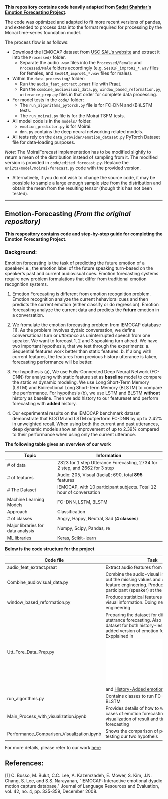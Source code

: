 **This repository contains code heavily adapted from [Sadat Shahriar's Emotion Forecasting Project](https://github.com/sadat1971/Emotion-Forecasting).**

The code was optimized and adapted to fit more recent versions of pandas, and extended to process data into the format required for processing by the Moirai time-series foundation model. 

The process flow is as follows:
- Download the IEMOCAP dataset from [USC SAIL's website](https://sail.usc.edu/iemocap/iemocap_release.htm) and extract it into the `Processed/` folder. 
  - Separate the audio `.wav` files into the `Processed/Female` and `Processed/Male` folders accordingly (e.g. `Ses01F_impro01_*.wav` files for females, and `Ses01M_impro01_*.wav` files for males).
- Within the `data_processing/` folder:
  - Run the `audio_feat_extract.praat` file with [Praat](https://www.fon.hum.uva.nl/praat/).
  - Run the `combine_audiovisual_data.py`, `window_based_reformation.py`, `utterance_prep.py` files in that order for complete data processing.
- For model tests in the `code/` folder:
  - The `run_algorithms_pytorch.py` file is for FC-DNN and (Bi)LSTM tests.
  - The `run_moirai.py` file is for the Moirai TSFM tests.
- All model code is in the `models/` folder.
  - `emotion_predictor.py` is for Moirai.
  - `dnn.py` contains the deep neural networking related models.
- All tests rely on the `data_provider/emotion_dataset.py` PyTorch Dataset file for data-loading purposes.

*Note:* The MoiraiForecast implementation has to be modified slightly to return a mean of the distribution instead of sampling from it. 
The modified version is provided in `code/edited_forecast.py`. Replace the `uni2ts/model/moirai/forecast.py` code with the provided version. 
- Alternatively, if you do not wish to change the source code, it may be possible to sample a large enough sample size from the distribution and obtain the mean from the resulting tensor (though this has not been tested). 

---
## Emotion-Forecasting *(From the original repository)*

**This respository contains code and step-by-step guide for completing the Emotion Forecasting Project.**
### Background:
Emotion forecasting is the task of predicting the future emotion of a speaker-i.e., the emotion label of the future speaking turn-based on the speaker's past and current audiovisual cues. Emotion forecasting systems require new problem formulations that differ from traditional emotion recognition systems.

1. Emotion Forecasting is different from emotion recognition problem. Emotion recognition analyze the current hehavioral cues and then predicts the current emotion (either classify or do regression). Emotion forecasting analyze the current data and predicts the __future__ emotion in a conversation. 
2. We fromulate the emotion forecasting problem from IEMOCAP database [1]. As the problem involves dydaic conversation, we define conversational turn or *utterance* as uninterrupted speech from one speaker. We want to forecast 1, 2 and 3 speaking turn ahead. 
We have two important hypothesis, that we test through the experiments: 
a. Sequential features work better than static features.
b. If along with current features, the features from previous history utterance is taken, forecasting performance will be better.
 
3. For hypothesis (a), We use Fully-Connected Deep Neural Network (FC-DNN) for analyzing with static feature set as **baseline** model to compare the static vs dynamic modeling. We use Long Short-Term Memory (LSTM) and Bidirectional Long Short-Term Memory (BLSTM) to compare the performance. For hypothesis (b), we use LSTM and BLSTM __without__ history as baseline. Then we add history to our featureset and perform forecasting with __added__ history. 
4. Our experimental results on the IEMOCAP benchmark dataset demonstrate that BLSTM and LSTM outperform FC-DNN by up to 2.42% in unweighted recall. When using both the current and past utterances, deep dynamic models show an improvement of up to 2.39% compared to their performance when using only the current utterance.

**The following table gives an overview of our work**


| Topic         | Information |
| ------------- | ------------- |
| # of data     | 2823 for 1 step Utterance Forecasting, 2734 for 2 step, and 2662 for 3 step  |
| # of features  | Audio: 205, Visual (facial): 690, total __895__ features  |
| # The Dataset | IEMOCAP, with 10 participant subjects. Total 12 hour of conversation |
| Machine Learning Models | FC-DNN, LSTM, BLSTM |
| Approach  | Classification |
| # of classes | Angry, Happy, Neutral, Sad (__4 classes__) |
| Major libraries for data analysis | Numpy, Scipy, Pandas, re |
| ML libraries | Keras, Scikit-learn |

**Below is the code structure for the project**

| Code file | Task |
| ------------- | ------------- |
| audio_feat_extract.praat    | Extract audio features from raw ```.wav``` files |
|  Combine_audiovisual_data.py| Combine the audio-visual information, filling out the missing values and clean the data for feature engineering. Produce a table for each participant (speaker) at the end  |
| window_based_reformation.py | Produce statistical features from raw audio-visual information. Doing necessary feature engineering |
| Utt_Fore_Data_Prep.py   | Preparing the dataset for different step utetrance forecasting. Also prepares the dataset for both history-less and history-added version of emotion forecasting. Expplained in ![History-Less Emotion Forecasting](Images/cur.pdf) and [History-Added emotion forecasting](/Images/his.pdf) |
| run_algorithms.py | Contains classes to run FC-DNN, LSTM and BLSTM |
|  	Main_Process_with_visualization.ipynb | Provides details of how to work on a specific cases of emotion forecasting. Contains visualization of result and time-impact of forecasting |
| Performance_Comparison_Visualization.ipynb | Shows the comparison of performance by testing our two hypotheis |




For more details, please refer to our work [here](https://ieeexplore.ieee.org/document/8756599)




## References:
[1] C. Busso, M. Bulut, C.C. Lee, A. Kazemzadeh, E. Mower, S. Kim, J.N. Chang, S. Lee, and S.S. Narayanan, "IEMOCAP: Interactive emotional dyadic motion capture database," Journal of Language Resources and Evaluation, vol. 42, no. 4, pp. 335-359, December 2008.
